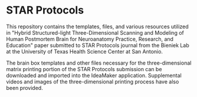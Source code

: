 # STAR Protocols

This repository contains the templates, files, and various resources utilized in "Hybrid Structured-light Three-Dimensional Scanning and Modeling of Human Postmortem Brain for Neuroanatomy Practice, Research, and Education" paper submitted to STAR Protocols journal from the Bieniek Lab at the University of Texas Health Science Center at San Antonio.

The brain box templates and other files necessary for the three-dimensional matrix printing portion of the STAR Protocols submission can be downloaded and imported into the IdeaMaker application. Supplemental videos and images of the three-dimensional printing process have also been provided.
